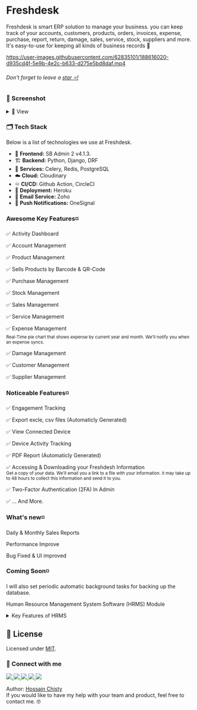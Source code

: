 # Freshdesk

Freshdesk is smart ERP solution to manage your business. you can keep track of your accounts, customers, products, orders, invoices, expense, purchase, report, return, damage, sales, service, stock, suppliers and more. It's easy-to-use for keeping all kinds of business records 🚀

https://user-images.githubusercontent.com/62835101/188616020-d935cd4f-5e9b-4e2c-b633-d275e5bd8daf.mp4

###### Don't forget to leave a [star ⭐!](https://github.com/hossainchisty/Freshdesk-CRM-Platform/stargazers)

### 📸 Screenshot
<details>
 <summary>
    🔎 View
 </summary>

 ### 💻 Customer Management 
 <img src="https://github.com/hossainchisty/Freshdesk-CRM-Platform/blob/master/static/Mockup/customer/customer-management.png">

 ### 🛒 Purchase Management 
<img src="https://github.com/hossainchisty/Freshdesk-ERP-Platform/blob/master/static/Mockup/purchase/manage-purchase.png">
 
 ### 🤕 Damage Management 
<img src="https://github.com/hossainchisty/Freshdesk-ERP-Platform/blob/master/static/Mockup/damage/damage-management.png">
 
 ### 💰 Expense Management 
<img src="https://github.com/hossainchisty/Freshdesk-CRM-Platform/blob/master/static/Mockup/expense/expense-management.png">

 ### 🧾 PDF Report (Automaticly Generated)
  <img src="https://github.com/hossainchisty/Freshdesk-CRM-Platform/blob/master/static/Mockup/expense/expense-pdf-viewer.png">

  ### 🖋 Excel Sheet (Automaticly Generated)
  <img src="https://github.com/hossainchisty/Freshdesk-CRM-Platform/blob/master/static/Mockup/expense/expense-excel-sheet.png">

 ### 📨 Sale Management 
 <img src="https://github.com/hossainchisty/Freshdesk-CRM-Platform/blob/master/static/Mockup/sale/sales-management.png">

 ### 📥 Sale's Due Collection 
 <img src="https://github.com/hossainchisty/Freshdesk-CRM-Platform/blob/master/static/Mockup/sale/sales-due-collection.png">

 ### 🏢 Company Profile 
  <img src="https://github.com/hossainchisty/Freshdesk-CRM-Platform/blob/master/static/Mockup/comapny/company-profile.png">

### ⚙ Settings <br/>
 
<table width="100%"> 
<tr>
<td width="50%">
&nbsp; 
<p align="center">
  Privacy and Security
</p>
<img src="https://github.com/hossainchisty/Freshdesk-ERP-Platform/blob/master/static/Mockup/settings/settings-privacy-and-security.png">
</td> 

 <table width="100%"> 
<tr>
<td width="50%">
&nbsp; 
<p align="center">
  Delete your Freshdesk Account <br>
 You can delete your Freshdesk Account at any time. If you change your mind, you might not be able to recover it.
</p>
<img src="https://github.com/hossainchisty/Freshdesk-ERP-Platform/blob/master/static/Mockup/settings/account-delete.png">
</td> 
 
<br/>
</table>

<table width="100%"> 
<tr>
<td width="50%">      
&nbsp; 
<br>
<p align="center">
  Change Password
</p>
<img src="https://github.com/hossainchisty/Freshdesk-ERP-Platform/blob/master/static/Mockup/settings/change-password.png">
</td> 
<td width="50%">
<br>
<p align="center">
Forget password?
</p>
<img src="https://github.com/hossainchisty/Freshdesk-ERP-Platform/blob/master/static/Mockup/settings/forget-password.png">  
</td>
</table>
 



</details>


### 🗂 Tech Stack

Below is a list of technologies we use at Freshdesk.

*  🎨 **Frontend:**  SB Admin 2 v4.1.3.
* 🏗 **Backend:** Python, Django, DRF
* 🌳 **Services:** Celery, Redis, PostgreSQL 
* ☁️ **Cloud:** Cloudinary
* ♾ **CI/CD:** Github Action, CircleCI
* 🎩 **Deployment:** Heroku
* 📨 **Email Service:** Zoho
* 🚨 **Push Notifications:** OneSignal


<!-- ## 🏛 Architecture

<p align="center">
    <img src="assets/architecture/overview.svg" alt="Freshdesk architecture" width="700">
</p> -->

### **Awesome Key Features◽**

✅ Activity Dashboard 

✅ Account Management

✅ Product Management

✅ Sells Products by Barcode & QR-Code

✅ Purchase Management

✅ Stock Management

✅ Sales Management

✅ Service Management

✅ Expense Management
<br>
<sub>Real-Time pie chart that shows expense by current year and month.</sub>
<sub>We'll notify you when an expense syncs.</sub>

✅ Damage Management

✅ Customer Management

✅ Supplier Management

### **Noticeable Features◽**

✅ Engagement Tracking

✅ Export excle, csv files (Automaticly Generated)

✅ View Connected Device

✅ Device Activity Tracking

✅ PDF Report (Automaticly Generated)

✅ Accessing & Downloading your Freshdesh Information 
<br>
<sub>Get a copy of your data. We'll email you a link to a file with your information. it may take up to 48 hours to collect this information and send it to you.</sup>

✅ Two-Factor Authentication (2FA) In Admin

✅ ... And More.


### **What's new◽** 
Daily & Monthly Sales Reports

Performance Improve

Bug Fixed & UI improved

### **Coming Soon◽**
I will also set periodic automatic background tasks for backing up the database.

Human Resource Management System Software (HRMS) Module
<details>
 <summary>
 Key Features of HRMS
 </summary>

✅ Employee information management system

✅ Employee leave management system

✅ Employee recruitment system

✅ Attendance management system

✅ Asset & equipment management

✅ Bank & loan management system

✅ Department management system

✅ Leave tracking system

✅ Dynamic report system

✅ Account management system

✅ Payroll management system
</details>

## 📑 License
Licensed under [MIT](https://github.com/hossainchisty/Freshdesk-ERP-Platform/blob/master/LICENCE).

<!-- Get in touch - Start -->
### 💬 Connect with me 

<a class="header-badge" target="_blank" href="https://www.linkedin.com/in/hossainchisty/">
  <img src="https://img.shields.io/badge/style--5eba00.svg?label=LinkedIn&logo=linkedin&style=social">
</a>

<a class="header-badge" target="_blank" href="https://github.com/hossainchisty">
  <img src="https://img.shields.io/badge/style--5eba00.svg?label=Github&logo=Github&style=social">
</a>

<a class="header-badge" target="_blank" href="https://www.instagram.com/hossain.chisty/">
  <img src="https://img.shields.io/badge/style--5eba00.svg?label=Instagram&logo=Instagram&style=social">
</a>

<a class="header-badge" target="_blank" href="https://www.facebook.com/hossain.chisty11">
  <img src="https://img.shields.io/badge/style--5eba00.svg?label=Facebook&logo=Facebook&style=social">
</a>

<a class="header-badge" target="_blank" href="mailto:hossain.chisty11@gmail.com">
  <img src="https://img.shields.io/badge/style--5eba00.svg?label=Gmail&logo=Gmail&style=social">
</a>

Author:
<a href="https://www.linkedin.com/in/hossainchisty/" target="_blank">Hossain Chisty</a><br>
If you would like to have my help with your team and product, feel free to contact me. 🤓
<!-- Get in touch - End -->
